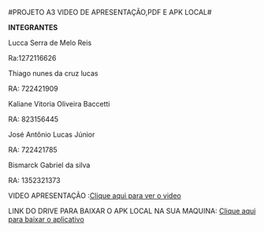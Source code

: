 #PROJETO A3 VIDEO DE APRESENTAÇÃO,PDF E APK LOCAL#

**INTEGRANTES**

Lucca Serra de Melo Reis

Ra:1272116626

Thiago nunes da cruz lucas

RA: 722421909

Kaliane Vitoria Oliveira Baccetti 

RA: 823156445

José Antônio Lucas Júnior 

RA: 722421785

Bismarck Gabriel da silva 

RA: 1352321373

VIDEO APRESENTAÇÃO :<a href="https://drive.google.com/file/d/1CvBXP-r9AEKCsuKeivsFSK_sbhKQ_-4_/view?usp=drive_link">Clique aqui para ver o video</a>

LINK DO DRIVE PARA BAIXAR O APK LOCAL NA SUA MAQUINA: <a href="https://drive.google.com/file/d/15YUo2o96B1KQSJnCfLhpsmO-wgm5EZ8L/view">Clique aqui para baixar o aplicativo</a>


 
